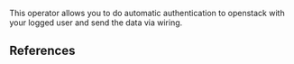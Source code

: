 This operator allows you to do automatic authentication to openstack with your logged user and send the data via wiring.

## References

